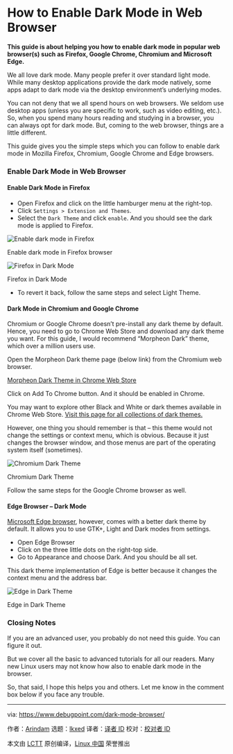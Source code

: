 [#]: subject: "How to Enable Dark Mode in Web Browser"
[#]: via: "https://www.debugpoint.com/dark-mode-browser/"
[#]: author: "Arindam https://www.debugpoint.com/author/admin1/"
[#]: collector: "lkxed"
[#]: translator: "geekpi"
[#]: reviewer: " "
[#]: publisher: " "
[#]: url: " "

# How to Enable Dark Mode in Web Browser

**This guide is about helping you how to enable dark mode in popular web browser(s) such as Firefox, Google Chrome, Chromium and Microsoft Edge.**

We all love dark mode. Many people prefer it over standard light mode. While many desktop applications provide the dark mode natively, some apps adapt to dark mode via the desktop environment’s underlying modes.

You can not deny that we all spend hours on web browsers. We seldom use desktop apps (unless you are specific to work, such as video editing, etc.). So, when you spend many hours reading and studying in a browser, you can always opt for dark mode. But, coming to the web browser, things are a little different.

This guide gives you the simple steps which you can follow to enable dark mode in Mozilla Firefox, Chromium, Google Chrome and Edge browsers.

### Enable Dark Mode in Web Browser

#### Enable Dark Mode in Firefox

- Open Firefox and click on the little hamburger menu at the right-top.
- Click `Settings > Extension and Themes`.
- Select the `Dark Theme` and click `enable`. And you should see the dark mode is applied to Firefox.

![Enable dark mode in Firefox][1]

Enable dark mode in Firefox browser

![Firefox in Dark Mode][2]

Firefox in Dark Mode

- To revert it back, follow the same steps and select Light Theme.

#### Dark Mode in Chromium and Google Chrome

Chromium or Google Chrome doesn’t pre-install any dark theme by default. Hence, you need to go to Chrome Web Store and download any dark theme you want. For this guide, I would recommend “Morpheon Dark” theme, which over a million users use.

Open the Morpheon Dark theme page (below link) from the Chromium web browser.

[Morpheon Dark Theme in Chrome Web Store][3]

Click on Add To Chrome button. And it should be enabled in Chrome.

You may want to explore other Black and White or dark themes available in Chrome Web Store. [Visit this page for all collections of dark themes.][4]

However, one thing you should remember is that – this theme would not change the settings or context menu, which is obvious. Because it just changes the browser window, and those menus are part of the operating system itself (sometimes).

![Chromium Dark Theme][5]

Chromium Dark Theme

Follow the same steps for the Google Chrome browser as well.

#### Edge Browser – Dark Mode

[Microsoft Edge browser][6], however, comes with a better dark theme by default. It allows you to use GTK+, Light and Dark modes from settings.

- Open Edge Browser
- Click on the three little dots on the right-top side.
- Go to Appearance and choose Dark. And you should be all set.

This dark theme implementation of Edge is better because it changes the context menu and the address bar.

![Edge in Dark Theme][7]

Edge in Dark Theme

### Closing Notes

If you are an advanced user, you probably do not need this guide. You can figure it out.

But we cover all the basic to advanced tutorials for all our readers. Many new Linux users may not know how also to enable dark mode in the browser.

So, that said, I hope this helps you and others. Let me know in the comment box below if you face any trouble.

---

via: https://www.debugpoint.com/dark-mode-browser/

作者：[Arindam][a]
选题：[lkxed][b]
译者：[译者 ID](https://github.com/译者ID)
校对：[校对者 ID](https://github.com/校对者ID)

本文由 [LCTT](https://github.com/LCTT/TranslateProject) 原创编译，[Linux 中国](https://linux.cn/) 荣誉推出

[a]: https://www.debugpoint.com/author/admin1/
[b]: https://github.com/lkxed
[1]: https://www.debugpoint.com/wp-content/uploads/2021/10/Enable-dark-mode-in-Firefox.jpg
[2]: https://www.debugpoint.com/wp-content/uploads/2021/10/Firefox-in-Dark-Mode-1024x423.jpg
[3]: https://chrome.google.com/webstore/detail/morpheon-dark/mafbdhjdkjnoafhfelkjpchpaepjknad?hl=en-GB
[4]: https://chrome.google.com/webstore/category/collection/dark_themes
[5]: https://www.debugpoint.com/wp-content/uploads/2021/10/Chromium-Dark-Theme-1024x463.jpg
[6]: https://www.debugpoint.com/2020/10/how-to-install-edge-ubuntu-linux/
[7]: https://www.debugpoint.com/wp-content/uploads/2021/10/Edge-in-Dark-Theme-1024x541.jpg
